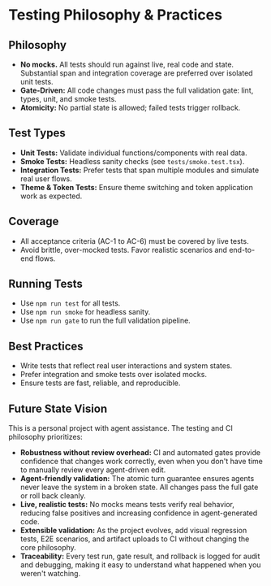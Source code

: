 # Testing Philosophy & Practices

## Philosophy
- **No mocks.** All tests should run against live, real code and state. Substantial span and integration coverage are preferred over isolated unit tests.
- **Gate-Driven:** All code changes must pass the full validation gate: lint, types, unit, and smoke tests.
- **Atomicity:** No partial state is allowed; failed tests trigger rollback.

## Test Types
- **Unit Tests:** Validate individual functions/components with real data.
- **Smoke Tests:** Headless sanity checks (see `tests/smoke.test.tsx`).
- **Integration Tests:** Prefer tests that span multiple modules and simulate real user flows.
- **Theme & Token Tests:** Ensure theme switching and token application work as expected.

## Coverage
- All acceptance criteria (AC-1 to AC-6) must be covered by live tests.
- Avoid brittle, over-mocked tests. Favor realistic scenarios and end-to-end flows.

## Running Tests
- Use `npm run test` for all tests.
- Use `npm run smoke` for headless sanity.
- Use `npm run gate` to run the full validation pipeline.

## Best Practices

- Write tests that reflect real user interactions and system states.
- Prefer integration and smoke tests over isolated mocks.
- Ensure tests are fast, reliable, and reproducible.

## Future State Vision

This is a personal project with agent assistance. The testing and CI philosophy prioritizes:

- **Robustness without review overhead:** CI and automated gates provide confidence that changes work correctly, even when you don't have time to manually review every agent-driven edit.
- **Agent-friendly validation:** The atomic turn guarantee ensures agents never leave the system in a broken state. All changes pass the full gate or roll back cleanly.
- **Live, realistic tests:** No mocks means tests verify real behavior, reducing false positives and increasing confidence in agent-generated code.
- **Extensible validation:** As the project evolves, add visual regression tests, E2E scenarios, and artifact uploads to CI without changing the core philosophy.
- **Traceability:** Every test run, gate result, and rollback is logged for audit and debugging, making it easy to understand what happened when you weren't watching.
